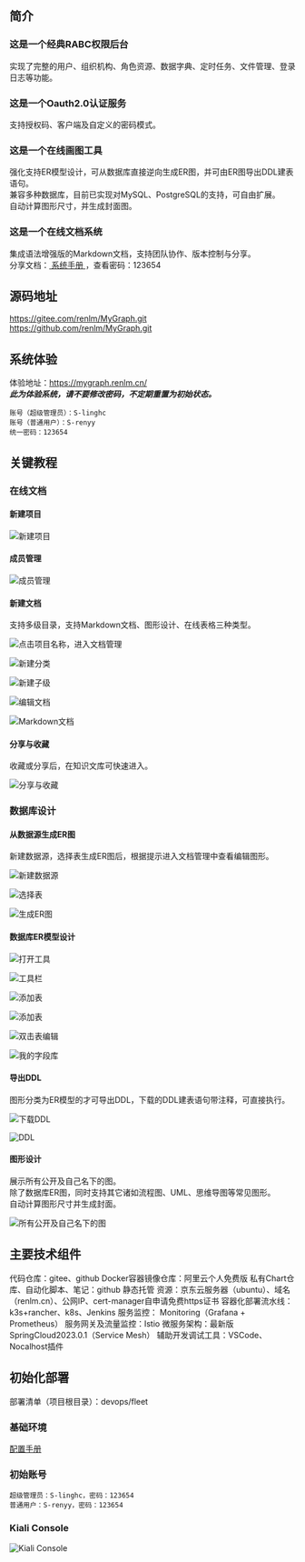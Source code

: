 ## 简介
### 这是一个经典RABC权限后台
实现了完整的用户、组织机构、角色资源、数据字典、定时任务、文件管理、登录日志等功能。  

### 这是一个Oauth2.0认证服务
支持授权码、客户端及自定义的密码模式。  

### 这是一个在线画图工具
强化支持ER模型设计，可从数据库直接逆向生成ER图，并可由ER图导出DDL建表语句。  
兼容多种数据库，目前已实现对MySQL、PostgreSQL的支持，可自由扩展。  
自动计算图形尺寸，并生成封面图。  

### 这是一个在线文档系统
集成语法增强版的Markdown文档，支持团队协作、版本控制与分享。  
分享文档：<a href="https://mygraph.renlm.cn/pub/doc/s/F6518D2F9B4542D1B8AD48325066A20B" target="_blank"> 系统手册 </a>，查看密码：123654  

## 源码地址 
<a href="https://gitee.com/renlm/MyGraph.git" target="_blank">https://<span></span>gitee.com/renlm/MyGraph.git</a>  
<a href="https://github.com/renlm/MyGraph.git" target="_blank">https://<span></span>github.com/renlm/MyGraph.git</a>  

## 系统体验
体验地址：<a href="https://mygraph.renlm.cn/" target="_blank">https://<span></span>mygraph.renlm.cn/</a>  
***此为体验系统，请不要修改密码，不定期重置为初始状态。***  
```
账号（超级管理员）：S-linghc  
账号（普通用户）：S-renyy  
统一密码：123654  
```

## 关键教程
### 在线文档
#### 新建项目

![新建项目](https://renlm.github.io/imgs/MyGraph/201.png "新建项目")

#### 成员管理

![成员管理](https://renlm.github.io/imgs/MyGraph/202.png "成员管理")

#### 新建文档

支持多级目录，支持Markdown文档、图形设计、在线表格三种类型。

![点击项目名称，进入文档管理](https://renlm.github.io/imgs/MyGraph/210.png "点击项目名称，进入文档管理")

![新建分类](https://renlm.github.io/imgs/MyGraph/211.png "新建分类")

![新建子级](https://renlm.github.io/imgs/MyGraph/212.png "新建子级")

![编辑文档](https://renlm.github.io/imgs/MyGraph/213.png "编辑文档")

![Markdown文档](https://renlm.github.io/imgs/MyGraph/214.png "Markdown文档")

#### 分享与收藏
收藏或分享后，在知识文库可快速进入。

![分享与收藏](https://renlm.github.io/imgs/MyGraph/215.png "分享与收藏")

### 数据库设计
#### 从数据源生成ER图
新建数据源，选择表生成ER图后，根据提示进入文档管理中查看编辑图形。

![新建数据源](https://renlm.github.io/imgs/MyGraph/301.png "新建数据源")

![选择表](https://renlm.github.io/imgs/MyGraph/302.png "选择表")

![生成ER图](https://renlm.github.io/imgs/MyGraph/303.png "生成ER图")

#### 数据库ER模型设计

![打开工具](https://renlm.github.io/imgs/MyGraph/304.png "打开工具")

![工具栏](https://renlm.github.io/imgs/MyGraph/305.png "工具栏")

![添加表](https://renlm.github.io/imgs/MyGraph/306.png "添加表")

![添加表](https://renlm.github.io/imgs/MyGraph/307.png "添加表")

![双击表编辑](https://renlm.github.io/imgs/MyGraph/308.png "双击表编辑")

![我的字段库](https://renlm.github.io/imgs/MyGraph/309.png "我的字段库")

#### 导出DDL
图形分类为ER模型的才可导出DDL，下载的DDL建表语句带注释，可直接执行。

![下载DDL](https://renlm.github.io/imgs/MyGraph/310.png "下载DDL")

![DDL](https://renlm.github.io/imgs/MyGraph/311.png "DDL")

#### 图形设计
展示所有公开及自己名下的图。  
除了数据库ER图，同时支持其它诸如流程图、UML、思维导图等常见图形。  
自动计算图形尺寸并生成封面。  

![所有公开及自己名下的图](https://renlm.github.io/imgs/MyGraph/312.png "所有公开及自己名下的图")

## 主要技术组件
代码仓库：gitee、github
Docker容器镜像仓库：阿里云个人免费版
私有Chart仓库、自动化脚本、笔记：github 静态托管
资源：京东云服务器（ubuntu）、域名（renlm.cn）、公网IP、cert-manager自申请免费https证书
容器化部署流水线：k3s+rancher、k8s、Jenkins
服务监控： Monitoring（Grafana + Prometheus）
服务网关及流量监控：Istio
微服务架构：最新版 SpringCloud2023.0.1（Service Mesh）
辅助开发调试工具：VSCode、Nocalhost插件

## 初始化部署
部署清单（项目根目录）：devops/fleet

### 基础环境
<a href="https://renlm.github.io" target="_blank">配置手册</a>  
	
### 初始账号
```
超级管理员：S-linghc，密码：123654
普通用户：S-renyy，密码：123654
```

### Kiali Console
![Kiali Console](https://renlm.github.io/imgs/MyGraph/100.png "Kiali Console")